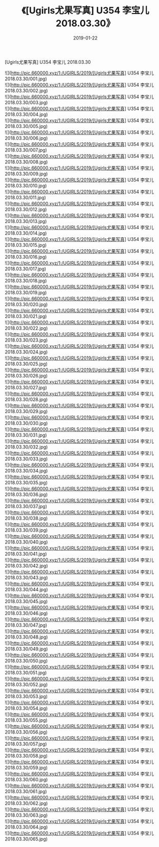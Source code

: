 ﻿---
layout: post
title:  《[Ugirls尤果写真] U354 李宝儿 2018.03.30》
date:   2019-01-22
img: http://pic.660000.xyz/1:/UGIRLS/2019/[Ugirls尤果写真] U354 李宝儿 2018.03.30/000.jpg
categories: [美女, 清纯, 唯美]
---

[Ugirls尤果写真] U354 李宝儿 2018.03.30

 ![](http://pic.660000.xyz/1:/UGIRLS/2019/[Ugirls尤果写真] U354 李宝儿 2018.03.30/001.jpg) <br>![](http://pic.660000.xyz/1:/UGIRLS/2019/[Ugirls尤果写真] U354 李宝儿 2018.03.30/002.jpg) <br>![](http://pic.660000.xyz/1:/UGIRLS/2019/[Ugirls尤果写真] U354 李宝儿 2018.03.30/003.jpg) <br>![](http://pic.660000.xyz/1:/UGIRLS/2019/[Ugirls尤果写真] U354 李宝儿 2018.03.30/004.jpg) <br>![](http://pic.660000.xyz/1:/UGIRLS/2019/[Ugirls尤果写真] U354 李宝儿 2018.03.30/005.jpg) <br>![](http://pic.660000.xyz/1:/UGIRLS/2019/[Ugirls尤果写真] U354 李宝儿 2018.03.30/006.jpg) <br>![](http://pic.660000.xyz/1:/UGIRLS/2019/[Ugirls尤果写真] U354 李宝儿 2018.03.30/007.jpg) <br>![](http://pic.660000.xyz/1:/UGIRLS/2019/[Ugirls尤果写真] U354 李宝儿 2018.03.30/008.jpg) <br>![](http://pic.660000.xyz/1:/UGIRLS/2019/[Ugirls尤果写真] U354 李宝儿 2018.03.30/009.jpg) <br>![](http://pic.660000.xyz/1:/UGIRLS/2019/[Ugirls尤果写真] U354 李宝儿 2018.03.30/010.jpg) <br>![](http://pic.660000.xyz/1:/UGIRLS/2019/[Ugirls尤果写真] U354 李宝儿 2018.03.30/011.jpg) <br>![](http://pic.660000.xyz/1:/UGIRLS/2019/[Ugirls尤果写真] U354 李宝儿 2018.03.30/012.jpg) <br>![](http://pic.660000.xyz/1:/UGIRLS/2019/[Ugirls尤果写真] U354 李宝儿 2018.03.30/013.jpg) <br>![](http://pic.660000.xyz/1:/UGIRLS/2019/[Ugirls尤果写真] U354 李宝儿 2018.03.30/014.jpg) <br>![](http://pic.660000.xyz/1:/UGIRLS/2019/[Ugirls尤果写真] U354 李宝儿 2018.03.30/015.jpg) <br>![](http://pic.660000.xyz/1:/UGIRLS/2019/[Ugirls尤果写真] U354 李宝儿 2018.03.30/016.jpg) <br>![](http://pic.660000.xyz/1:/UGIRLS/2019/[Ugirls尤果写真] U354 李宝儿 2018.03.30/017.jpg) <br>![](http://pic.660000.xyz/1:/UGIRLS/2019/[Ugirls尤果写真] U354 李宝儿 2018.03.30/018.jpg) <br>![](http://pic.660000.xyz/1:/UGIRLS/2019/[Ugirls尤果写真] U354 李宝儿 2018.03.30/019.jpg) <br>![](http://pic.660000.xyz/1:/UGIRLS/2019/[Ugirls尤果写真] U354 李宝儿 2018.03.30/020.jpg) <br>![](http://pic.660000.xyz/1:/UGIRLS/2019/[Ugirls尤果写真] U354 李宝儿 2018.03.30/021.jpg) <br>![](http://pic.660000.xyz/1:/UGIRLS/2019/[Ugirls尤果写真] U354 李宝儿 2018.03.30/022.jpg) <br>![](http://pic.660000.xyz/1:/UGIRLS/2019/[Ugirls尤果写真] U354 李宝儿 2018.03.30/023.jpg) <br>![](http://pic.660000.xyz/1:/UGIRLS/2019/[Ugirls尤果写真] U354 李宝儿 2018.03.30/024.jpg) <br>![](http://pic.660000.xyz/1:/UGIRLS/2019/[Ugirls尤果写真] U354 李宝儿 2018.03.30/025.jpg) <br>![](http://pic.660000.xyz/1:/UGIRLS/2019/[Ugirls尤果写真] U354 李宝儿 2018.03.30/026.jpg) <br>![](http://pic.660000.xyz/1:/UGIRLS/2019/[Ugirls尤果写真] U354 李宝儿 2018.03.30/027.jpg) <br>![](http://pic.660000.xyz/1:/UGIRLS/2019/[Ugirls尤果写真] U354 李宝儿 2018.03.30/028.jpg) <br>![](http://pic.660000.xyz/1:/UGIRLS/2019/[Ugirls尤果写真] U354 李宝儿 2018.03.30/029.jpg) <br>![](http://pic.660000.xyz/1:/UGIRLS/2019/[Ugirls尤果写真] U354 李宝儿 2018.03.30/030.jpg) <br>![](http://pic.660000.xyz/1:/UGIRLS/2019/[Ugirls尤果写真] U354 李宝儿 2018.03.30/031.jpg) <br>![](http://pic.660000.xyz/1:/UGIRLS/2019/[Ugirls尤果写真] U354 李宝儿 2018.03.30/032.jpg) <br>![](http://pic.660000.xyz/1:/UGIRLS/2019/[Ugirls尤果写真] U354 李宝儿 2018.03.30/033.jpg) <br>![](http://pic.660000.xyz/1:/UGIRLS/2019/[Ugirls尤果写真] U354 李宝儿 2018.03.30/034.jpg) <br>![](http://pic.660000.xyz/1:/UGIRLS/2019/[Ugirls尤果写真] U354 李宝儿 2018.03.30/035.jpg) <br>![](http://pic.660000.xyz/1:/UGIRLS/2019/[Ugirls尤果写真] U354 李宝儿 2018.03.30/036.jpg) <br>![](http://pic.660000.xyz/1:/UGIRLS/2019/[Ugirls尤果写真] U354 李宝儿 2018.03.30/037.jpg) <br>![](http://pic.660000.xyz/1:/UGIRLS/2019/[Ugirls尤果写真] U354 李宝儿 2018.03.30/038.jpg) <br>![](http://pic.660000.xyz/1:/UGIRLS/2019/[Ugirls尤果写真] U354 李宝儿 2018.03.30/039.jpg) <br>![](http://pic.660000.xyz/1:/UGIRLS/2019/[Ugirls尤果写真] U354 李宝儿 2018.03.30/040.jpg) <br>![](http://pic.660000.xyz/1:/UGIRLS/2019/[Ugirls尤果写真] U354 李宝儿 2018.03.30/041.jpg) <br>![](http://pic.660000.xyz/1:/UGIRLS/2019/[Ugirls尤果写真] U354 李宝儿 2018.03.30/042.jpg) <br>![](http://pic.660000.xyz/1:/UGIRLS/2019/[Ugirls尤果写真] U354 李宝儿 2018.03.30/043.jpg) <br>![](http://pic.660000.xyz/1:/UGIRLS/2019/[Ugirls尤果写真] U354 李宝儿 2018.03.30/044.jpg) <br>![](http://pic.660000.xyz/1:/UGIRLS/2019/[Ugirls尤果写真] U354 李宝儿 2018.03.30/045.jpg) <br>![](http://pic.660000.xyz/1:/UGIRLS/2019/[Ugirls尤果写真] U354 李宝儿 2018.03.30/046.jpg) <br>![](http://pic.660000.xyz/1:/UGIRLS/2019/[Ugirls尤果写真] U354 李宝儿 2018.03.30/047.jpg) <br>![](http://pic.660000.xyz/1:/UGIRLS/2019/[Ugirls尤果写真] U354 李宝儿 2018.03.30/048.jpg) <br>![](http://pic.660000.xyz/1:/UGIRLS/2019/[Ugirls尤果写真] U354 李宝儿 2018.03.30/049.jpg) <br>![](http://pic.660000.xyz/1:/UGIRLS/2019/[Ugirls尤果写真] U354 李宝儿 2018.03.30/050.jpg) <br>![](http://pic.660000.xyz/1:/UGIRLS/2019/[Ugirls尤果写真] U354 李宝儿 2018.03.30/051.jpg) <br>![](http://pic.660000.xyz/1:/UGIRLS/2019/[Ugirls尤果写真] U354 李宝儿 2018.03.30/052.jpg) <br>![](http://pic.660000.xyz/1:/UGIRLS/2019/[Ugirls尤果写真] U354 李宝儿 2018.03.30/053.jpg) <br>![](http://pic.660000.xyz/1:/UGIRLS/2019/[Ugirls尤果写真] U354 李宝儿 2018.03.30/054.jpg) <br>![](http://pic.660000.xyz/1:/UGIRLS/2019/[Ugirls尤果写真] U354 李宝儿 2018.03.30/055.jpg) <br>![](http://pic.660000.xyz/1:/UGIRLS/2019/[Ugirls尤果写真] U354 李宝儿 2018.03.30/056.jpg) <br>![](http://pic.660000.xyz/1:/UGIRLS/2019/[Ugirls尤果写真] U354 李宝儿 2018.03.30/057.jpg) <br>![](http://pic.660000.xyz/1:/UGIRLS/2019/[Ugirls尤果写真] U354 李宝儿 2018.03.30/058.jpg) <br>![](http://pic.660000.xyz/1:/UGIRLS/2019/[Ugirls尤果写真] U354 李宝儿 2018.03.30/059.jpg) <br>![](http://pic.660000.xyz/1:/UGIRLS/2019/[Ugirls尤果写真] U354 李宝儿 2018.03.30/060.jpg) <br>![](http://pic.660000.xyz/1:/UGIRLS/2019/[Ugirls尤果写真] U354 李宝儿 2018.03.30/061.jpg) <br>![](http://pic.660000.xyz/1:/UGIRLS/2019/[Ugirls尤果写真] U354 李宝儿 2018.03.30/062.jpg) <br>![](http://pic.660000.xyz/1:/UGIRLS/2019/[Ugirls尤果写真] U354 李宝儿 2018.03.30/063.jpg) <br>![](http://pic.660000.xyz/1:/UGIRLS/2019/[Ugirls尤果写真] U354 李宝儿 2018.03.30/064.jpg) <br>![](http://pic.660000.xyz/1:/UGIRLS/2019/[Ugirls尤果写真] U354 李宝儿 2018.03.30/065.jpg) <br>